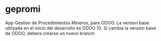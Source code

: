 # gepromi
App Gestion de Procedimientos Mineros, para ODOO.
La version base utilizada en el inicio del desarrollo es ODOO 10.
Si cambia la version base de ODOO, debera crearse un nuevo branch.
